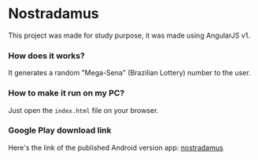 # Nostradamus
This project was made for study purpose, it was made using AngularJS v1.

### How does it works?
It generates a random "Mega-Sena" (Brazilian Lottery) number to the user.

### How to make it run on my PC?
Just open the `index.html` file on your browser.

### Google Play download link
Here's the link of the published Android version app: [nostradamus][nostradamus]



[nostradamus]: https://play.google.com/store/apps/details?id=com.ionicframework.nostradamus495552 